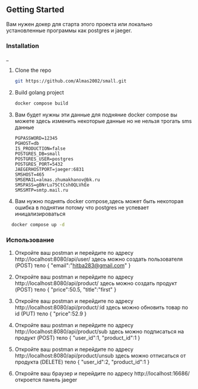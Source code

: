## Getting Started
Вам нужен докер для старта этого проекта или локально установленные программы как postgres и jaeger.

### Installation

_

1. Clone the repo
   ```sh
   git https://github.com/Almas2002/small.git
   ```
2. Build golang project
   ```sh
   docker compose build
   ``` 
3. Вам будет нужны эти данные для подняние docker compose вы можете здесь изменить некоторые данные но не нельзя трогать sms данные
   ```dotenv
   PGPASSWORD=12345
   PGHOST=db
   IS_PRODUCTION=false
   POSTGRES_DB=small
   POSTGRES_USER=postgres
   POSTGRES_PORT=5432
   JAEGERHOSTPORT=jaeger:6831
   SMSHOST=465
   SMSEMAIL=almas.zhumakhanov@bk.ru
   SMSPASS=gBNrLu75CtCsh0QLVhEe
   SMSSMTP=smtp.mail.ru

   ```
4. Вам нужно поднять docker compose,здесь может быть некоторая ошибка в поднятии потому что postgres не успевает иницализироваться
 ```sh
   docker compose up -d
   ``` 

### Использование

1. Откройте ваш postman и перейдите по адресу http://localhost:8080/api/user/ здесь можно создать пользователя (POST) тело 
{
   "email":"hitba283@gmail.com"
   }

2. Откройте ваш postman и перейдите по адресу http://localhost:8080/api/product/ здесь можно создать продукт (POST) тело {
   "price":50.5,
   "title":"first"
   }

3. Откройте ваш postman и перейдите по адресу http://localhost:8080/api/product/:id здесь можно обновить товар по id (PUT) тело {
   "price":52.9
   }
4. Откройте ваш postman и перейдите по адресу http://localhost:8080/api/product/sub здесь можно подписаться на продукт (POST) тело {
   "user_id":1,
   "product_id":1
   }
5. Откройте ваш postman и перейдите по адресу http://localhost:8080/api/product/unsub здесь можно отписаться от продукта (DELETE) тело {
   "user_id":2,
   "product_id":1
   }
6.   Откройте ваш браузер и перейдите по адресу http://localhost:16686/ откроется панель jaeger
